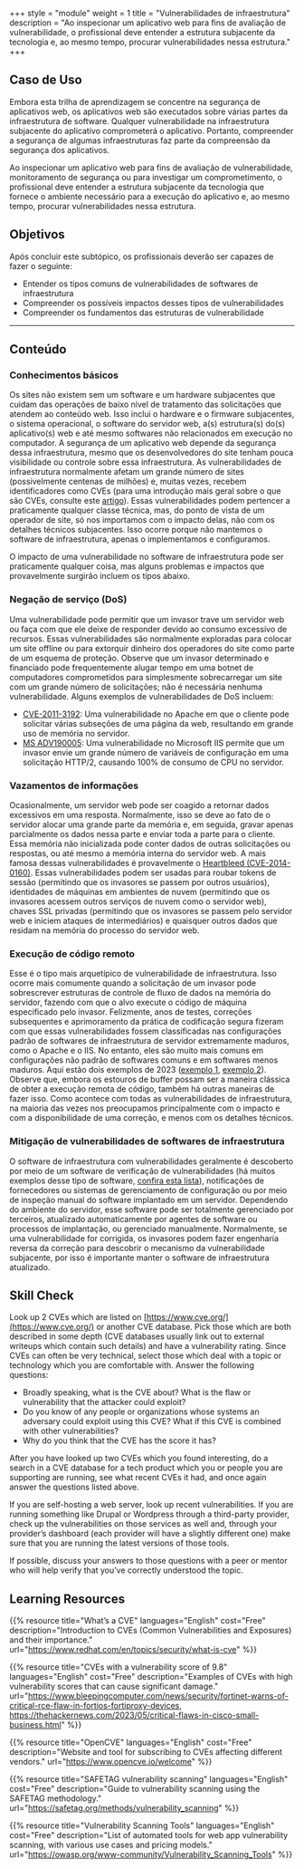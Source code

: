 +++
style = "module"
weight = 1
title = "Vulnerabilidades de infraestrutura"
description = "Ao inspecionar um aplicativo web para fins de avaliação de vulnerabilidade, o profissional deve entender a estrutura subjacente da tecnologia e, ao mesmo tempo, procurar vulnerabilidades nessa estrutura."
+++

## Caso de Uso

Embora esta trilha de aprendizagem se concentre na segurança de aplicativos web, os aplicativos web são executados sobre várias partes da infraestrutura de software. Qualquer vulnerabilidade na infraestrutura subjacente do aplicativo comprometerá o aplicativo. Portanto, compreender a segurança de algumas infraestruturas faz parte da compreensão da segurança dos aplicativos.

Ao inspecionar um aplicativo web para fins de avaliação de vulnerabilidade, monitoramento de segurança ou para investigar um comprometimento, o profissional deve entender a estrutura subjacente da tecnologia que fornece o ambiente necessário para a execução do aplicativo e, ao mesmo tempo, procurar vulnerabilidades nessa estrutura.

## Objetivos

Após concluir este subtópico, os profissionais deverão ser capazes de fazer o seguinte:

- Entender os tipos comuns de vulnerabilidades de softwares de infraestrutura
- Compreender os possíveis impactos desses tipos de vulnerabilidades
- Compreender os fundamentos das estruturas de vulnerabilidade

---
## Conteúdo 
### Conhecimentos básicos

Os sites não existem sem um software e um hardware subjacentes que cuidam das operações de baixo nível de tratamento das solicitações que atendem ao conteúdo web. Isso inclui o hardware e o firmware subjacentes, o sistema operacional, o software do servidor web, a(s) estrutura(s) do(s) aplicativo(s) web e até mesmo softwares não relacionados em execução no computador. A segurança de um aplicativo web depende da segurança dessa infraestrutura, mesmo que os desenvolvedores do site tenham pouca visibilidade ou controle sobre essa infraestrutura. As vulnerabilidades de infraestrutura normalmente afetam um grande número de sites (possivelmente centenas de milhões) e, muitas vezes, recebem identificadores como CVEs (para uma introdução mais geral sobre o que são CVEs, consulte este [artigo](https://www.redhat.com/pt-br/topics/security/what-is-cve)). Essas vulnerabilidades podem pertencer a praticamente qualquer classe técnica, mas, do ponto de vista de um operador de site, só nos importamos com o impacto delas, não com os detalhes técnicos subjacentes. Isso ocorre porque não mantemos o software de infraestrutura, apenas o implementamos e configuramos. 

O impacto de uma vulnerabilidade no software de infraestrutura pode ser praticamente qualquer coisa, mas alguns problemas e impactos que provavelmente surgirão incluem os tipos abaixo.


### Negação de serviço (DoS)

Uma vulnerabilidade pode permitir que um invasor trave um servidor web ou faça com que ele deixe de responder devido ao consumo excessivo de recursos. Essas vulnerabilidades são normalmente exploradas para colocar um site offline ou para extorquir dinheiro dos operadores do site como parte de um esquema de proteção. Observe que um invasor determinado e financiado pode frequentemente alugar tempo em uma botnet de computadores comprometidos para simplesmente sobrecarregar um site com um grande número de solicitações; não é necessária nenhuma vulnerabilidade. Alguns exemplos de vulnerabilidades de DoS incluem:

- [CVE-2011-3192](https://nvd.nist.gov/vuln/detail/CVE-2011-3192): Uma vulnerabilidade no Apache em que o cliente pode solicitar várias subseções de uma página da web, resultando em grande uso de memória no servidor.
- [MS ADV190005](https://msrc.microsoft.com/update-guide/vulnerability/ADV190005): Uma vulnerabilidade no Microsoft IIS permite que um invasor envie um grande número de variáveis de configuração em uma solicitação HTTP/2, causando 100% de consumo de CPU no servidor.

### Vazamentos de informações

Ocasionalmente, um servidor web pode ser coagido a retornar dados excessivos em uma resposta. Normalmente, isso se deve ao fato de o servidor alocar uma grande parte da memória e, em seguida, gravar apenas parcialmente os dados nessa parte e enviar toda a parte para o cliente. Essa memória não inicializada pode conter dados de outras solicitações ou respostas, ou até mesmo a memória interna do servidor web. A mais famosa dessas vulnerabilidades é provavelmente o [Heartbleed (CVE-2014-0160)](https://pt.wikipedia.org/wiki/Heartbleed). Essas vulnerabilidades podem ser usadas para roubar tokens de sessão (permitindo que os invasores se passem por outros usuários), identidades de máquinas em ambientes de nuvem (permitindo que os invasores acessem outros serviços de nuvem como o servidor web), chaves SSL privadas (permitindo que os invasores se passem pelo servidor web e iniciem ataques de intermediários) e quaisquer outros dados que residam na memória do processo do servidor web.

### Execução de código remoto
Esse é o tipo mais arquetípico de vulnerabilidade de infraestrutura. Isso ocorre mais comumente quando a solicitação de um invasor pode sobrescrever estruturas de controle de fluxo de dados na memória do servidor, fazendo com que o alvo execute o código de máquina especificado pelo invasor. Felizmente, anos de testes, correções subsequentes e aprimoramento da prática de codificação segura fizeram com que essas vulnerabilidades fossem classificadas nas configurações padrão de softwares de infraestrutura de servidor extremamente maduros, como o Apache e o IIS. No entanto, eles são muito mais comuns em configurações não padrão de softwares comuns e em softwares menos maduros. Aqui estão dois exemplos de 2023 ([exemplo 1](https://www.bleepingcomputer.com/news/security/fortinet-warns-of-critical-rce-flaw-in-fortios-fortiproxy-devices/), [exemplo 2](https://thehackernews.com/2023/05/critical-flaws-in-cisco-small-business.html)). Observe que, embora os estouros de buffer possam ser a maneira clássica de obter a execução remota de código, também há outras maneiras de fazer isso. Como acontece com todas as vulnerabilidades de infraestrutura, na maioria das vezes nos preocupamos principalmente com o impacto e com a disponibilidade de uma correção, e menos com os detalhes técnicos.

### Mitigação de vulnerabilidades de softwares de infraestrutura

O software de infraestrutura com vulnerabilidades geralmente é descoberto por meio de um software de verificação de vulnerabilidades (há muitos exemplos desse tipo de software, [confira esta lista](https://owasp.org/www-community/Vulnerability_Scanning_Tools)), notificações de fornecedores ou sistemas de gerenciamento de configuração ou por meio de inspeção manual do software implantado em um servidor. Dependendo do ambiente do servidor, esse software pode ser totalmente gerenciado por terceiros, atualizado automaticamente por agentes de software ou processos de implantação, ou gerenciado manualmente. Normalmente, se uma vulnerabilidade for corrigida, os invasores podem fazer engenharia reversa da correção para descobrir o mecanismo da vulnerabilidade subjacente, por isso é importante manter o software de infraestrutura atualizado.



## Skill Check

Look up 2 CVEs which are listed on [https://www.cve.org/](https://www.cve.org/) or another CVE database. Pick those which are both described in some depth (CVE databases usually link out to external writeups which contain such details) and have a vulnerability rating. Since CVEs can often be very technical, select those which deal with a topic or technology which you are comfortable with. Answer the following questions:

- Broadly speaking, what is the CVE about? What is the flaw or vulnerability that the attacker could exploit?
- Do you know of any people or organizations whose systems an adversary could exploit using this CVE? What if this CVE is combined with other vulnerabilities?
- Why do you think that the CVE has the score it has?

After you have looked up two CVEs which you found interesting, do a search in a CVE database for a tech product which you or people you are supporting are running, see what recent CVEs it had, and once again answer the questions listed above.

If you are self-hosting a web server, look up recent vulnerabilities. If you are running something like Drupal or Wordpress through a third-party provider, check up the vulnerabilities on those services as well and, through your provider’s dashboard (each provider will have a slightly different one) make sure that you are running the latest versions of those tools.

If possible, discuss your answers to those questions with a peer or mentor who will help verify that you’ve correctly understood the topic.

## Learning Resources

{{% resource title="What’s a CVE" languages="English" cost="Free" description="Introduction to CVEs (Common Vulnerabilities and Exposures) and their importance." url="https://www.redhat.com/en/topics/security/what-is-cve" %}}

{{% resource title="CVEs with a vulnerability score of 9.8" languages="English" cost="Free" description="Examples of CVEs with high vulnerability scores that can cause significant damage." url="https://www.bleepingcomputer.com/news/security/fortinet-warns-of-critical-rce-flaw-in-fortios-fortiproxy-devices, https://thehackernews.com/2023/05/critical-flaws-in-cisco-small-business.html" %}}

{{% resource title="OpenCVE" languages="English" cost="Free" description="Website and tool for subscribing to CVEs affecting different vendors." url="https://www.opencve.io/welcome" %}}

{{% resource title="SAFETAG vulnerability scanning" languages="English" cost="Free" description="Guide to vulnerability scanning using the SAFETAG methodology." url="https://safetag.org/methods/vulnerability_scanning" %}}

{{% resource title="Vulnerability Scanning Tools" languages="English" cost="Free" description="List of automated tools for web app vulnerability scanning, with various use cases and pricing models." url="https://owasp.org/www-community/Vulnerability_Scanning_Tools" %}}